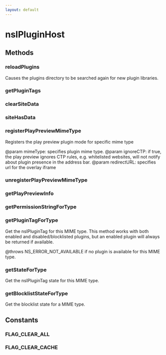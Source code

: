 ```yaml
---
layout: default
---
```


# nsIPluginHost #

## Methods ##

### reloadPlugins ###

Causes the plugins directory to be searched again for new plugin 
libraries.


### getPluginTags ###

### clearSiteData ###

### siteHasData ###

### registerPlayPreviewMimeType ###

Registers the play preview plugin mode for specific mime type

@param mimeType: specifies plugin mime type.
@param ignoreCTP: if true, the play preview ignores CTP rules, e.g.
whitelisted websites, will not notify about plugin
presence in the address bar.
@param redirectURL: specifies url for the overlay iframe


### unregisterPlayPreviewMimeType ###

### getPlayPreviewInfo ###

### getPermissionStringForType ###

### getPluginTagForType ###

Get the nsIPluginTag for this MIME type. This method works with both
enabled and disabled/blocklisted plugins, but an enabled plugin will
always be returned if available.

@throws NS_ERROR_NOT_AVAILABLE if no plugin is available for this MIME
        type.


### getStateForType ###

Get the nsIPluginTag state for this MIME type.


### getBlocklistStateForType ###

Get the blocklist state for a MIME type.


## Constants ##

### FLAG_CLEAR_ALL ###

### FLAG_CLEAR_CACHE ###
